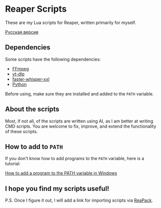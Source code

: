 # Reaper Scripts

These are my Lua scripts for Reaper, written primarily for myself.

[Русская версия](README.md)

## Dependencies

Some scripts have the following dependencies:

- [FFmpeg](https://ffmpeg.org/)
- [yt-dlp](https://github.com/yt-dlp/yt-dlp)
- [faster-whisper-xxl](https://github.com/Purfview/whisper-standalone-win)
- [Python](https://www.python.org/)

Before using, make sure they are installed and added to the `PATH` variable.

## About the scripts

Most, if not all, of the scripts are written using AI, as I am better at writing CMD scripts. You are welcome to fix, improve, and extend the functionality of these scripts.

## How to add to `PATH`

If you don't know how to add programs to the `PATH` variable, here is a tutorial:

[How to add a program to the PATH variable in Windows](https://remontka.pro/add-to-path-variable-windows/)

## I hope you find my scripts useful!

P.S. Once I figure it out, I will add a link for importing scripts via [ReaPack](https://reapack.com/).
